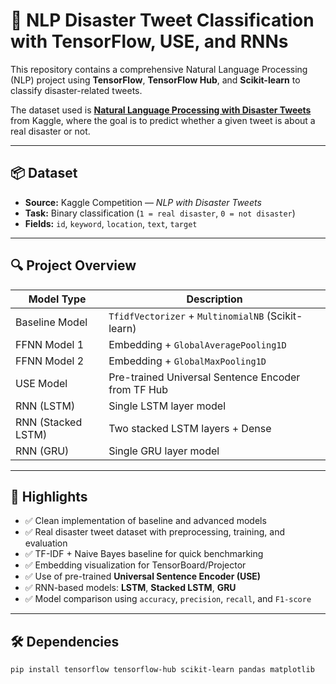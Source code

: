 # 🧠 NLP Disaster Tweet Classification with TensorFlow, USE, and RNNs

This repository contains a comprehensive Natural Language Processing (NLP) project using **TensorFlow**, **TensorFlow Hub**, and **Scikit-learn** to classify disaster-related tweets.

The dataset used is **[Natural Language Processing with Disaster Tweets](https://www.kaggle.com/competitions/nlp-getting-started)** from Kaggle, where the goal is to predict whether a given tweet is about a real disaster or not.

---

## 📦 Dataset
- **Source:** Kaggle Competition — *NLP with Disaster Tweets*
- **Task:** Binary classification (`1 = real disaster`, `0 = not disaster`)
- **Fields:** `id`, `keyword`, `location`, `text`, `target`

---

## 🔍 Project Overview

| Model Type            | Description                                       |
|-----------------------|---------------------------------------------------|
| Baseline Model        | `TfidfVectorizer` + `MultinomialNB` (Scikit-learn) |
| FFNN Model 1          | Embedding + `GlobalAveragePooling1D`              |
| FFNN Model 2          | Embedding + `GlobalMaxPooling1D`                  |
| USE Model             | Pre-trained Universal Sentence Encoder from TF Hub |
| RNN (LSTM)            | Single LSTM layer model                           |
| RNN (Stacked LSTM)    | Two stacked LSTM layers + Dense                   |
| RNN (GRU)             | Single GRU layer model                            |

---

## 🚀 Highlights

- ✅ Clean implementation of baseline and advanced models
- ✅ Real disaster tweet dataset with preprocessing, training, and evaluation
- ✅ TF-IDF + Naive Bayes baseline for quick benchmarking
- ✅ Embedding visualization for TensorBoard/Projector
- ✅ Use of pre-trained **Universal Sentence Encoder (USE)**
- ✅ RNN-based models: **LSTM**, **Stacked LSTM**, **GRU**
- ✅ Model comparison using `accuracy`, `precision`, `recall`, and `F1-score`

---

## 🛠️ Dependencies

```bash
pip install tensorflow tensorflow-hub scikit-learn pandas matplotlib
